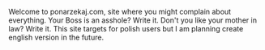 Welcome to ponarzekaj.com, site where you might complain about everything. Your Boss is an asshole? Write it. Don't you like your mother in law? Write it. This site targets for polish users but I am planning create english version in the future.
 